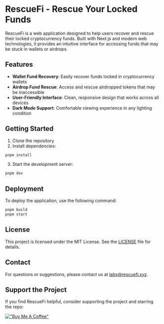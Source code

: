 # RescueFi - Rescue Your Locked Funds

RescueFi is a web application designed to help users recover and rescue their locked cryptocurrency funds. Built with Next.js and modern web technologies, it provides an intuitive interface for accessing funds that may be stuck in wallets or airdrops.

## Features

- **Wallet Fund Recovery**: Easily recover funds locked in cryptocurrency wallets
- **Airdrop Fund Rescue**: Access and rescue airdropped tokens that may be inaccessible
- **User-Friendly Interface**: Clean, responsive design that works across all devices
- **Dark Mode Support**: Comfortable viewing experience in any lighting condition

## Getting Started

1. Clone the repository
2. Install dependencies:

```bash
pnpm install
```

3. Start the development server:

```bash
pnpm dev
```

## Deployment

To deploy the application, use the following command:

```bash
pnpm build
pnpm start
```

## License

This project is licensed under the MIT License. See the [LICENSE](LICENSE) file for details.

## Contact

For questions or suggestions, please contact us at [labs@rescuefi.xyz](mailto:labs@rescuefi.xyz).

## Support the Project

If you find RescueFi helpful, consider supporting the project and starring the repo:

[!["Buy Me A Coffee"](https://www.buymeacoffee.com/assets/img/custom_images/purple_img.png)](https://buymeacoffee.com/rescuefilabs)
